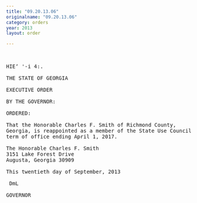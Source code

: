 ```yaml
---
title: "09.20.13.06"
originalname: "09.20.13.06"
category: orders
year: 2013
layout: order

---
```

<pre>
    

HIE‘ '-i 4:.

THE STATE OF GEORGIA

EXECUTIVE ORDER

BY THE GOVERNOR:

ORDERED:

That the Honorable Charles F. Smith of Richmond County,
Georgia, is reappointed as a member of the State Use Council, for a
term of office ending April 1, 2017.

The Honorable Charles F. Smith
3151 Lake Forest Drive
Augusta, Georgia 30909

This twentieth day of September, 2013

 DmL

GOVERNOR

</pre>
